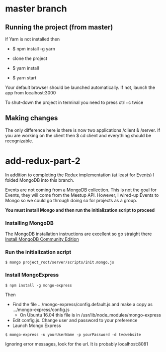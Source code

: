 # master branch
## Running the project (from master)
If Yarn is not installed then
- $ npm install -g yarn

- clone the project
- $ yarn install
- $ yarn start

Your default browser should be launched automatically. If not, launch the app from localhost:3000

To shut-down the project in terminal you need to press ctrl+c twice

## Making changes
The only difference here is there is now two applications /client & /server. If you are working on the client then $ cd client and everything should be recognizable.

# add-redux-part-2
In addition to completing the Redux implementation (at least for Events) I folded MongoDB into this branch.

Events are not coming from a MongoDB collection. This is not the goal for Events, they will come from the Meetup API. However, I wired-up Events to Mongo so we could go through doing so for projects as a group.

**You must install Mongo and then run the initialization script to proceed**

### Installing MongoDB
The MongoDB installation instructions are excellent so go straight there [Install MongoDB Community Edition](https://docs.mongodb.com/manual/administration/install-community/)

### Run the initialization script
````
$ mongo project_root/server/scripts/init.mongo.js
````

### Install MongoExpress
````
$ npm install -g mongo-express
````
Then
- Find the file .../mongo-express/config.default.js and make a copy as .../mongo-express/config.js
    - On Ubuntu 16.04 this file is in /usr/lib/node_modules/mongo-express
- Edit config.js. Change user and password to your preference
- Launch Mongo Express
````
$ mongo-express -u yourUserName -p yourPassword -d tvcwebsite
````
Ignoring error messages, look for the url. It is probably localhost:8081
